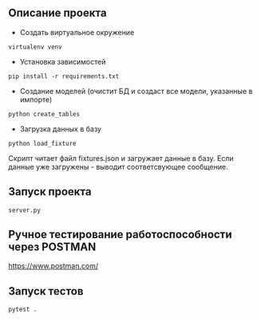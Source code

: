 ## Описание проекта
- Создать виртуальное окружение
```shell
virtualenv venv
```

- Установка зависимостей
```shell
pip install -r requirements.txt
```

- Создание моделей (очистит БД и создаст все модели, указанные в импорте)
```shell
python create_tables
```

- Загрузка данных в базу
```shell
python load_fixture
```
Скрипт читает файл fixtures.json и загружает данные в базу. Если данные уже загружены - выводит соответсвующее сообщение. 

## Запуск проекта
```shell
server.py
```

## Ручное тестирование работоспособности через POSTMAN 
  https://www.postman.com/
## Запуск тестов
```shell
pytest .
```

